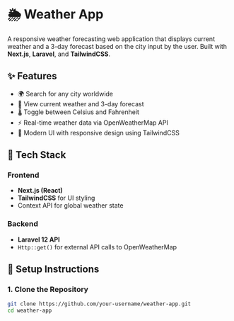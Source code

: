 # 🌦️ Weather App

A responsive weather forecasting web application that displays current weather and a 3-day forecast based on the city input by the user. Built with **Next.js**, **Laravel**, and **TailwindCSS**.

## ✨ Features

- 🌍 Search for any city worldwide
- 📅 View current weather and 3-day forecast
- 🌡️ Toggle between Celsius and Fahrenheit
- ⚡️ Real-time weather data via OpenWeatherMap API
- 💅 Modern UI with responsive design using TailwindCSS

## 🧱 Tech Stack

### Frontend
- **Next.js (React)**
- **TailwindCSS** for UI styling
- Context API for global weather state

### Backend
- **Laravel 12 API**
- `Http::get()` for external API calls to OpenWeatherMap

## 🔧 Setup Instructions

### 1. Clone the Repository

```bash
git clone https://github.com/your-username/weather-app.git
cd weather-app
